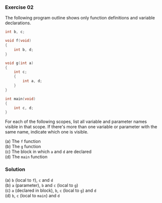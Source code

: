 ### Exercise 02

The following program outline shows only function definitions and variable
declarations.

```c
int b, c;

void f(void)
{
    int b, d;
}

void g(int a)
{
    int c;
    {
        int a, d;
    }
}

int main(void)
{
    int c, d;
}
```

For each of the following scopes, list all variable and parameter names visible
in that scope. If there's more than one variable or parameter with the same
name, indicate which one is visible.

(a) The `f` function  
(b) The `g` function  
(c) The block in which `a` and `d` are declared  
(d) The `main` function

### Solution

(a) `b` (local to `f`), `c` and `d`  
(b) `a` (parameter), `b` and `c` (local to `g`)  
(c) `a` (declared in block), `b`, `c` (local to `g`) and `d`  
(d) `b`, `c` (local to `main`) and `d`

